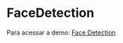 # FaceDetection

Para acessar a demo: <a href="https://danilosantanaa.github.io/FaceDetection/index.html" target='__blank'>Face Detection</a>
